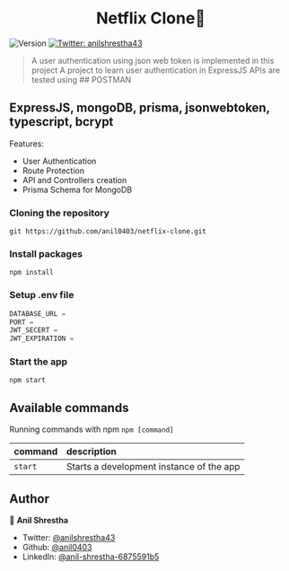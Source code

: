 <h1 align="center">Netflix Clone👋</h1>
<p>
  <img alt="Version" src="https://img.shields.io/badge/version-1.0-blue.svg?cacheSeconds=2592000" />
  <a href="https://twitter.com/anilshrestha43" target="_blank">
    <img alt="Twitter: anilshrestha43" src="https://img.shields.io/twitter/follow/anilshrestha43.svg?style=social" />
  </a>
</p>

> A user authentication using json web token is implemented in this project
> A project to learn user authentication in ExpressJS
> APIs are tested using ## POSTMAN

## ExpressJS, mongoDB, prisma, jsonwebtoken, typescript, bcrypt

Features:

- User Authentication
- Route Protection
- API and Controllers creation
- Prisma Schema for MongoDB

### Cloning the repository

```shell
git https://github.com/anil0403/netflix-clone.git
```

### Install packages

```shell
npm install
```

### Setup .env file

```js
DATABASE_URL =
PORT =
JWT_SECERT =
JWT_EXPIRATION =
```

### Start the app

```shell
npm start
```

## Available commands

Running commands with npm `npm [command]`

| command | description                              |
| :------ | :--------------------------------------- |
| `start` | Starts a development instance of the app |

## Author

👤 **Anil Shrestha**

- Twitter: [@anilshrestha43](https://twitter.com/anilshrestha43)
- Github: [@anil0403](https://github.com/anil0403)
- LinkedIn: [@anil-shrestha-6875591b5](https://linkedin.com/in/anil-shrestha-6875591b5)
